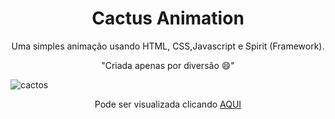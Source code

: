 <h1 align="center">Cactus Animation</h1>

<p align="center">Uma simples animação usando HTML, CSS,Javascript e Spirit (Framework).</p>

<p align="center">"Criada apenas por diversão 😄"</p>

<img src="https://user-images.githubusercontent.com/39541807/79513120-76916800-8019-11ea-9d67-6076cc3b9409.png" alt="cactos">
<p align="center">Pode ser visualizada clicando <a href="https://juniortrojilio.github.io/cactus-animation/">AQUI</a></p>
